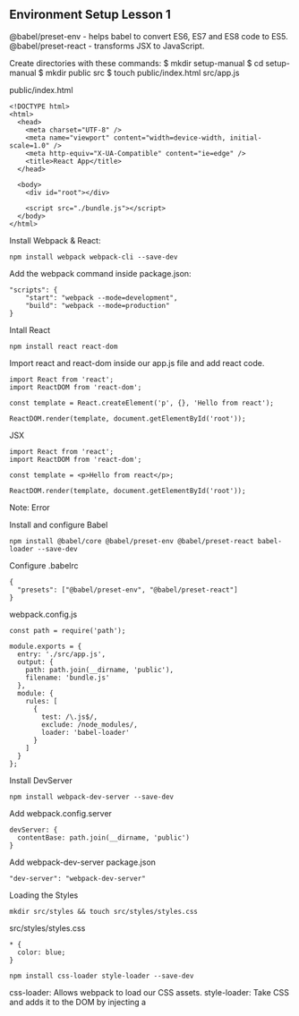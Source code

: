## Environment Setup Lesson 1

@babel/preset-env - helps babel to convert ES6, ES7 and ES8 code to ES5.
@babel/preset-react - transforms JSX to JavaScript.

Create directories with these commands:
$ mkdir setup-manual
$ cd setup-manual
$ mkdir public src
$ touch public/index.html src/app.js

public/index.html
```
<!DOCTYPE html>
<html>
  <head>
    <meta charset="UTF-8" />
    <meta name="viewport" content="width=device-width, initial-scale=1.0" />
    <meta http-equiv="X-UA-Compatible" content="ie=edge" />
    <title>React App</title>
  </head>

  <body>
    <div id="root"></div>

    <script src="./bundle.js"></script>
  </body>
</html>
```

Install Webpack & React:
```
npm install webpack webpack-cli --save-dev
```

Add the webpack command inside package.json:
```
"scripts": {
    "start": "webpack --mode=development",
    "build": "webpack --mode=production"
}
```

Intall React
```
npm install react react-dom
```

Import react and react-dom inside our app.js file and add react code.
```
import React from 'react';
import ReactDOM from 'react-dom';

const template = React.createElement('p', {}, 'Hello from react');

ReactDOM.render(template, document.getElementById('root'));
```

JSX
```
import React from 'react';
import ReactDOM from 'react-dom';

const template = <p>Hello from react</p>;

ReactDOM.render(template, document.getElementById('root'));
```
Note: Error

Install and configure Babel
```
npm install @babel/core @babel/preset-env @babel/preset-react babel-loader --save-dev
```

Configure .babelrc
```
{
  "presets": ["@babel/preset-env", "@babel/preset-react"]
}
```

webpack.config.js
```
const path = require('path');

module.exports = {
  entry: './src/app.js',
  output: {
    path: path.join(__dirname, 'public'),
    filename: 'bundle.js'
  },
  module: {
    rules: [
      {
        test: /\.js$/,
        exclude: /node_modules/,
        loader: 'babel-loader'
      }
    ]
  }
};
```

Install DevServer
```
npm install webpack-dev-server --save-dev
```

Add webpack.config.server
```
devServer: {
  contentBase: path.join(__dirname, 'public')
}
```

Add webpack-dev-server package.json
```
"dev-server": "webpack-dev-server"
```

Loading the Styles
```
mkdir src/styles && touch src/styles/styles.css
```

src/styles/styles.css
```
* {
  color: blue;
}
```

```
npm install css-loader style-loader --save-dev
```

css-loader: Allows webpack to load our CSS assets.
style-loader: Take CSS and adds it to the DOM by injecting a <style> tag.

webpack.config.js
```
const path = require('path');

module.exports = {
  entry: './src/app.js',
  output: {
    path: path.join(__dirname, 'public'),
    filename: 'bundle.js'
  },
  module: {
    rules: [
      {
        test: /\.js$/,
        exclude: /node_modules/,
        loader: 'babel-loader'
      },
      // New rules to load css
      {
        test: /\.css$/,
        use: ['style-loader', 'css-loader']
      }
    ]
  },
  devtool: 'cheap-module-eval-source-map',
  devServer: {
    contentBase: path.join(__dirname, 'public')
  }
};
```

Import style.css inside app.js file and run dev-server to see the effect.
```
import React from 'react';
import ReactDOM from 'react-dom';
import './styles/styles.css';

const template = <p>Hello from react</p>;

ReactDOM.render(template, document.getElementById('root'));
```http://localhost:3000/

